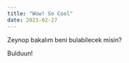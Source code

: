 ```yaml
---
title: "Wow! So Cool"
date: 2023-02-27
---
```

 Zeynop bakalım beni bulabilecek misin?
 
 
 Bulduun!
